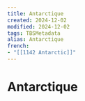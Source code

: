 ```yaml
---
title: Antarctique
created: 2024-12-02
modified: 2024-12-02
tags: TBSMetadata
alias: Antarctique
french:
- "[[1142 Antarctic]]"
---
```

# Antarctique
